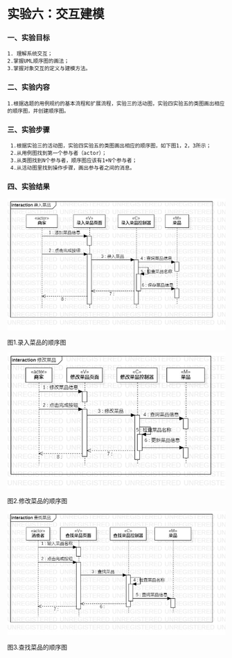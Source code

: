 # 实验六：交互建模

### 一、实验目标
    1. 理解系统交互；
    2.掌握UML顺序图的画法；
    3.掌握对象交互的定义与建模方法。
    

### 二、实验内容
    1.根据选题的用例规约的基本流程和扩展流程，实验三的活动图，实验四实验五的类图画出相应的顺序图，并创建顺序图。

       
 ### 三、实验步骤
     1.根据实验三的活动图，实验四实验五的类图画出相应的顺序图，如下图1，2，3所示；
     2.从用例图找到第一个参与者（actor）；
     3.从类图找到N个参与者，顺序图应该有1+N个参与者；
     4.从活动图里找到操作步骤，画出参与者之间的消息。
     
     
     

### 四、实验结果

  ![顺序图1](./Lab6_录入菜品的顺序图.jpg)
  
  
  
  
  图1.录入菜品的顺序图
  
  
  ![顺序图2](./Lab6_修改菜品的顺序图.jpg)
  
  
  
  
  图2.修改菜品的顺序图
  
  
  
   ![顺序图3](./Lab6_查找菜品的顺序图.jpg)
   
   
   
  
  图3.查找菜品的顺序图
